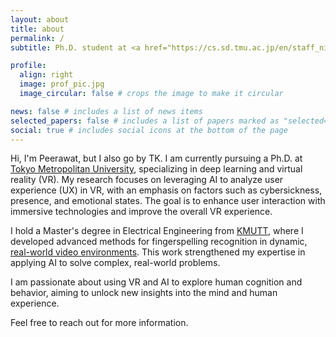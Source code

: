 ```yaml
---
layout: about
title: about
permalink: /
subtitle: Ph.D. student at <a href="https://cs.sd.tmu.ac.jp/en/staff_nishiuchi.html">Nishiuchi Laboratory</a>, <a href="https://www.tmu.ac.jp/english/index.html">Tokyo Metropolitan University</a>.

profile:
  align: right
  image: prof_pic.jpg
  image_circular: false # crops the image to make it circular

news: false # includes a list of news items
selected_papers: false # includes a list of papers marked as "selected={true}"
social: true # includes social icons at the bottom of the page
---
```


Hi, I'm Peerawat, but I also go by TK. I am currently pursuing a Ph.D. at [Tokyo Metropolitan University](https://www.tmu.ac.jp/english/index.html), specializing in deep learning and virtual reality (VR). My research focuses on leveraging AI to analyze user experience (UX) in VR, with an emphasis on factors such as cybersickness, presence, and emotional states. The goal is to enhance user interaction with immersive technologies and improve the overall VR experience.

I hold a Master's degree in Electrical Engineering from [KMUTT](https://www.kmutt.ac.th/en/), where I developed advanced methods for fingerspelling recognition in dynamic, [real-world video environments](https://home.ttic.edu/~klivescu/ChicagoFSWild.htm). This work strengthened my expertise in applying AI to solve complex, real-world problems.

I am passionate about using VR and AI to explore human cognition and behavior, aiming to unlock new insights into the mind and human experience.

Feel free to reach out for more information.
